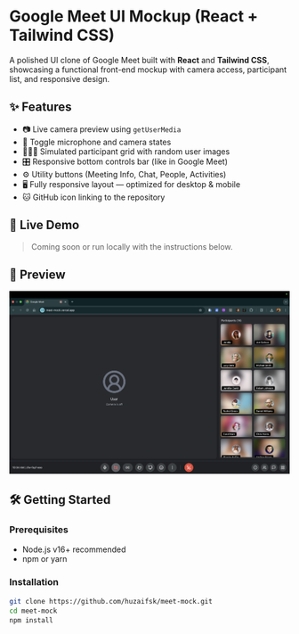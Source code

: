 # Google Meet UI Mockup (React + Tailwind CSS)

A polished UI clone of Google Meet built with **React** and **Tailwind CSS**, showcasing a functional front-end mockup with camera access, participant list, and responsive design.

## ✨ Features

- 📷 Live camera preview using `getUserMedia`
- 🎤 Toggle microphone and camera states
- 🧑‍🤝‍🧑 Simulated participant grid with random user images
- 🎛️ Responsive bottom controls bar (like in Google Meet)
- ⚙️ Utility buttons (Meeting Info, Chat, People, Activities)
- 🖥️ Fully responsive layout — optimized for desktop & mobile
- 🐱 GitHub icon linking to the repository

## 🚀 Live Demo

> Coming soon or run locally with the instructions below.

## 📸 Preview

![UI Screenshot](/public/preview.png) <!-- You can replace this with an actual screenshot -->

## 🛠️ Getting Started

### Prerequisites

- Node.js v16+ recommended
- npm or yarn

### Installation

```bash
git clone https://github.com/huzaifsk/meet-mock.git
cd meet-mock
npm install
```
